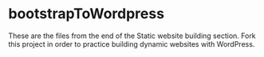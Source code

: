 # bootstrapToWordpress

These are the files from the end of the Static website building section.  Fork this project in order to practice building dynamic websites
with WordPress.
